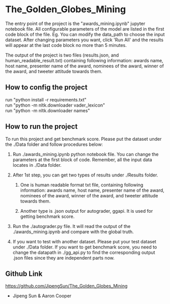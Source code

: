 # The_Golden_Globes_Mining

The entry point of the project is the "awards_mining.ipynb" jupyter notebook file. All configurable parameters of the model are listed in the first code block of the file. Eg. You can modify the data_path to choose the input dataset. After changing parameters you want, click 'Run All' and the results will appear at the last code block no more than 5 minutes.

The output of the project is two files (results.json, and human_readable_result.txt) containing following information: awards name, host name, presenter name of the award, nominees of the award, winner of the award, and tweeter attitude towards them. 

## How to config the project

run "python install -r requirements.txt"<br>
run "python -m nltk.downloader vader_lexicon"<br>
run "python -m nltk.downloader names"<br>

## How to run the project

To run this project and get benchmark score. Please put the dataset under the ./Data folder and follow procedures below:

1. Run ./awards_mining.ipynb python notebook file. You can change the parameters at the first block of code. Remember, all the input data locates in ./Data folder.
2. After 1st step, you can get two types of results under ./Results folder. 

    1. One is human readable format txt file, containing following information: awards name, host name, presenter name of the award, nominees of the award, winner of the award, and tweeter attitude towards them. 

    2. Another type is .json output for autograder, ggapi. It is used for getting benchmark score.

3. Run the ./autograder.py file. It will read the output of the ./awards_mining.ipynb and compare with the global truth.
4. If you want to test with another dataset. Please put your test dataset under ./Data folder. If you want to get benchmark score, you need to change the datapath in ./gg_api.py to find the corresponding output .json files since they are independent parts now.

## Github Link

https://github.com/JipengSun/The_Golden_Globes_Mining

- Jipeng Sun & Aaron Cooper
